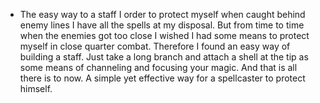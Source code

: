 - The easy way to a staff
  I order to protect myself when caught behind enemy lines I have all the spells at my disposal. But from time to time when the enemies got too close I wished I had some means to protect myself in close quarter combat. Therefore I found an easy way of building a staff. Just take a long branch and attach a shell at the tip as some means of channeling and focusing your magic. And that is all there is to now. A simple yet effective way for a spellcaster to protect himself.